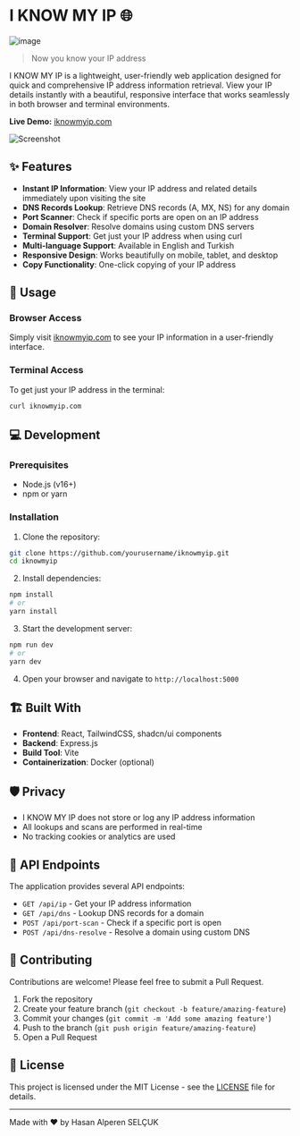 # I KNOW MY IP 🌐

![image](https://github.com/user-attachments/assets/36798330-bf61-42c4-9a1d-a9b999f0306e)


> Now you know your IP address

I KNOW MY IP is a lightweight, user-friendly web application designed for quick and comprehensive IP address information retrieval. View your IP details instantly with a beautiful, responsive interface that works seamlessly in both browser and terminal environments.

**Live Demo:** [iknowmyip.com](https://iknowmyip.com)

![Screenshot](screenshot.png)

## ✨ Features

- **Instant IP Information**: View your IP address and related details immediately upon visiting the site
- **DNS Records Lookup**: Retrieve DNS records (A, MX, NS) for any domain
- **Port Scanner**: Check if specific ports are open on an IP address
- **Domain Resolver**: Resolve domains using custom DNS servers
- **Terminal Support**: Get just your IP address when using curl
- **Multi-language Support**: Available in English and Turkish
- **Responsive Design**: Works beautifully on mobile, tablet, and desktop
- **Copy Functionality**: One-click copying of your IP address

## 🚀 Usage

### Browser Access
Simply visit [iknowmyip.com](https://iknowmyip.com) to see your IP information in a user-friendly interface.

### Terminal Access
To get just your IP address in the terminal:

```bash
curl iknowmyip.com
```

## 💻 Development

### Prerequisites
- Node.js (v16+)
- npm or yarn

### Installation

1. Clone the repository:
```bash
git clone https://github.com/yourusername/iknowmyip.git
cd iknowmyip
```

2. Install dependencies:
```bash
npm install
# or
yarn install
```

3. Start the development server:
```bash
npm run dev
# or
yarn dev
```

4. Open your browser and navigate to `http://localhost:5000`

## 🏗️ Built With

- **Frontend**: React, TailwindCSS, shadcn/ui components
- **Backend**: Express.js
- **Build Tool**: Vite
- **Containerization**: Docker (optional)

## 🛡️ Privacy

- I KNOW MY IP does not store or log any IP address information
- All lookups and scans are performed in real-time
- No tracking cookies or analytics are used

## 🔧 API Endpoints

The application provides several API endpoints:

- `GET /api/ip` - Get your IP address information
- `GET /api/dns` - Lookup DNS records for a domain
- `POST /api/port-scan` - Check if a specific port is open
- `POST /api/dns-resolve` - Resolve a domain using custom DNS

## 🤝 Contributing

Contributions are welcome! Please feel free to submit a Pull Request.

1. Fork the repository
2. Create your feature branch (`git checkout -b feature/amazing-feature`)
3. Commit your changes (`git commit -m 'Add some amazing feature'`)
4. Push to the branch (`git push origin feature/amazing-feature`)
5. Open a Pull Request

## 📄 License

This project is licensed under the MIT License - see the [LICENSE](LICENSE) file for details.



---

Made with ❤️ by Hasan Alperen SELÇUK
